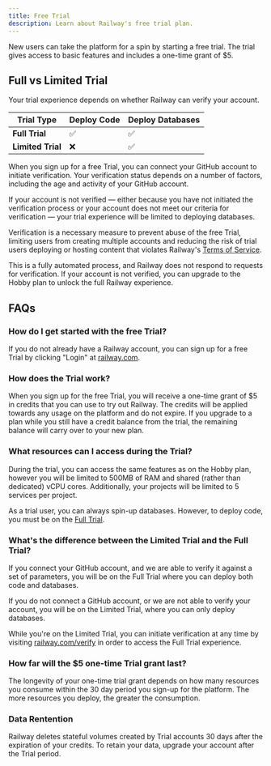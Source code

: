 ```yaml
---
title: Free Trial
description: Learn about Railway's free trial plan.
---
```


New users can take the platform for a spin by starting a free trial. The trial gives access to basic features and includes a one-time grant of $5.

## Full vs Limited Trial

Your trial experience depends on whether Railway can verify your account.

| Trial Type        | Deploy Code | Deploy Databases |
| ----------------- | ----------- | ---------------- |
| **Full Trial**    | ✅          | ✅               |
| **Limited Trial** | ❌          | ✅               |

When you sign up for a free Trial, you can connect your GitHub account to initiate verification. Your verification status depends on a number of factors, including the age and activity of your GitHub account.

If your account is not verified — either because you have not initiated the verification process or your account does not meet our criteria for verification — your trial experience will be limited to deploying databases.

Verification is a necessary measure to prevent abuse of the free Trial, limiting users from creating multiple accounts and reducing the risk of trial users deploying or hosting content that violates Railway's [Terms of Service](https://railway.com/legal/fair-use).

This is a fully automated process, and Railway does not respond to requests for verification. If your account is not verified, you can upgrade to the Hobby plan to unlock the full Railway experience.

## FAQs

### How do I get started with the free Trial?

If you do not already have a Railway account, you can sign up for a free Trial by clicking "Login" at [railway.com](https://railway.com/).

### How does the Trial work?

When you sign up for the free Trial, you will receive a one-time grant of $5 in credits that you can use to try out Railway. The credits will be applied towards any usage on the platform and do not expire. If you upgrade to a plan while you still have a credit balance from the trial, the remaining balance will carry over to your new plan.

### What resources can I access during the Trial?

During the trial, you can access the same features as on the Hobby plan, however you will be limited to 500MB of RAM and shared (rather than dedicated) vCPU cores. Additionally, your projects will be limited to 5 services per project.

As a trial user, you can always spin-up databases. However, to deploy code, you must be on the [Full Trial](#full-vs-limited-trial).

### What's the difference between the Limited Trial and the Full Trial?

If you connect your GitHub account, and we are able to verify it against a set of parameters, you will be on the Full Trial where you can deploy both code and databases.

If you do not connect a GitHub account, or we are not able to verify your account, you will be on the Limited Trial, where you can only deploy databases.

While you're on the Limited Trial, you can initiate verification at any time by visiting [railway.com/verify](https://railway.com/verify) in order to access the Full Trial experience.

### How far will the $5 one-time Trial grant last?

The longevity of your one-time trial grant depends on how many resources you consume within the 30 day period you sign-up for the platform. The more resources you deploy, the greater the consumption. 

### Data Rentention

Railway deletes stateful volumes created by Trial accounts 30 days after the expiration of your credits. To retain your data, upgrade your account after the Trial period.
